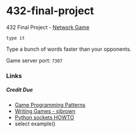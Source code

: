 432-final-project
=================

432 Final Project - [Network Game](https://canvas.uw.edu/courses/895740/assignments/2435056)


`type it`

Type a bunch of words faster than your opponents.




Game server port: `7307`


### Links
##### Credit Due
- [Game Programming Patterns](http://gameprogrammingpatterns.com/)
- [Writing Games - sjbrown](http://ezide.com/games/writing-games.html)
- [Python sockets HOWTO](https://docs.python.org/2/howto/sockets.html#socket-howto)
- select example()

